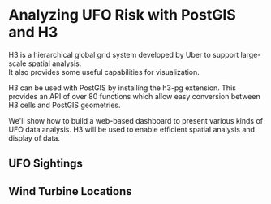 # Analyzing UFO Risk with PostGIS and H3

H3 is a hierarchical global grid system developed by Uber to support large-scale spatial analysis.  
It also provides some useful capabilities for visualization.

H3 can be used with PostGIS by installing the h3-pg extension.
This provides an API of over 80 functions which allow easy conversion between H3 cells and PostGIS geometries.

We'll show how to build a web-based dashboard to present various kinds of UFO data analysis.
H3 will be used to enable efficient spatial analysis and display of data. 

## UFO Sightings



## Wind Turbine Locations
